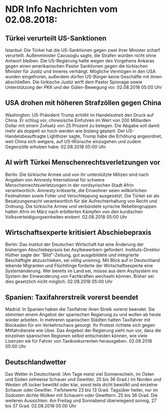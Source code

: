 # NDR Info Nachrichten vom 02.08.2018:


## Türkei verurteilt US-Sanktionen
Istanbul: Die Türkei hat die US-Sanktionen gegen zwei ihrer Minister scharf verurteilt. Außenminister Cavusoglu sagte, die Strafen würden nicht ohne Antwort bleiben. Die US-Regierung hatte wegen des Vorgehens Ankaras gegen einen amerikanischen Pastor Sanktionen gegen die türkischen Minister für Justiz und Inneres verhängt. Mögliche Vermögen in den USA wurden eingefroren, außerdem dürfen US-Bürger keine Geschäfte mit ihnen abschließen. Die türkische Justiz wirft dem Pastor Spionage sowie Unterstützung der PKK und der Gülen-Bewegung vor. 02.08.2018 05:00 Uhr 

## USA drohen mit höheren Strafzöllen gegen China
Washington:   US-Präsident Trump erhöht im Handelsstreit den Druck auf China. Er schlug vor, chinesische Einfuhren im Wert von 200 Milliarden Dollar mit einem Zollsatz von 25 Prozent zu belegen. Die Abgabe soll damit mehr als doppelt so hoch werden wie bislang geplant. Der US-Handelsbeauftragte Lighthizer sagte, Trump habe die Erhöhung angeordnet, weil China sich weigere, auf US-Wünsche einzugehen und zudem Gegenzölle erhoben habe. 02.08.2018 05:00 Uhr 

## AI wirft Türkei Menschenrechtsverletzungen vor
Berlin: Die türkische Armee und von ihr unterstützte Milizen sind nach Angaben von Amnesty International für schwere Menschenrechtsverletzungen in der nordsyrischen Stadt Afrin verantwortlich. Amnesty kritisierte, die Einwohner seien willkürlichen Festnahmen sowie Folter und Verschleppung ausgesetzt. Die Türkei sei als Besatzungsmacht verantwortlich für die Aufrechterhaltung von Recht und Ordnung. Die türkische Armee und verbündete syrische Rebellengruppen hatten Afrin im März nach erbitterten Kämpfen von den kurdischen Volksverteidigungseinheiten erobert. 02.08.2018 05:00 Uhr 

## Wirtschaftsexperte kritisiert Abschiebepraxis
Berlin: Das Institut der Deutschen Wirtschaft hat eine Änderung der bisherigen Abschiebepraxis bei Asylbewerbern gefordert. Instituts-Direktor Hüther sagte der "Bild"-Zeitung, gut ausgebildete und integrierte Beschäftigte abzuschieben, sei völlig unsinnig. Mit Blick auf in Deutschland lebende Migranten und Flüchtlinge forderte der Wirtschaftsexperte eine Systemänderung. Wer bereits im Land sei, müsse aus dem Asylsystem ins System der Einwanderung von Fachkräften wechseln können. Bisher sei dies gesetzlich nicht möglich. 02.08.2018 05:00 Uhr 

## Spanien: Taxifahrerstreik vorerst beendet
Madrid: In Spanien haben die Taxifahrer ihren Streik vorerst beendet. Sie stimmten einem Angebot der spanischen Regierung zu und wollen ab heute wieder arbeiten. In mehreren spanischen Städten hatten Taxifahrer mit Blockaden für ein Verkehrschaos gesorgt. Ihr Protest richtete sich gegen Mitfahrdienste wie Uber. Das Angebot der Regierung sieht nun vor, dass die einzelnen spanischen Regionen selbst entscheiden können, wie viele Lizenzen sie für Fahrer von Taxikonkurrenten herausgeben. 02.08.2018 05:00 Uhr 

## Deutschlandwetter
Das Wetter in Deutschland:
(Am Tage meist viel Sonnenschein, im Osten und Süden zeitweise Schauer und Gewitter, 25 bis 36 Grad.) Im Norden und Westen oft locker bewölkt oder klar, sonst teils dicht bewölkt und einzelne Schauer oder Gewitter. Tiefstwerte 23 bis 13 Grad. Tagsüber heiter, nur im Südosten dichte Wolken mit Schauern oder Gewittern. 25 bis 36 Grad. Die weiteren Aussichten: Am Freitag und Sonnabend überwiegend sonnig, 27 bis 37 Grad. 02.08.2018 05:00 Uhr 
